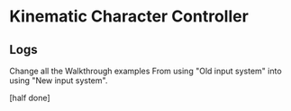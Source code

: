 # Kinematic Character Controller

## Logs

Change all the Walkthrough examples From using "Old input system" into using "New input system".

[half done]

